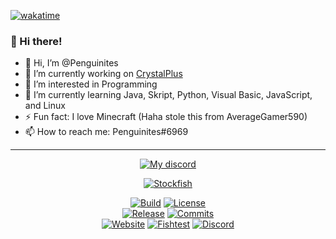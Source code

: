 [![wakatime](https://wakatime.com/badge/user/efbea6b8-0413-406e-acdb-c0a64ccf466a.svg)](https://wakatime.com/@efbea6b8-0413-406e-acdb-c0a64ccf466a)

### 👋 Hi there!

- 👋 Hi, I’m @Penguinites
- 🔭 I’m currently working on [CrystalPlus](https://discord.gg/crystalplus)
- 👀 I’m interested in Programming
- 🌱 I’m currently learning Java, Skript, Python, Visual Basic, JavaScript, and Linux
- ⚡ Fun fact: I love Minecraft (Haha stole this from AverageGamer590)
- 📫 How to reach me: Penguinites#6969

---

<!--START_SECTION:waka-->
<!--END_SECTION:waka-->

<p align="center">
    <a href="https://discord.com/users/852979622709690438"">
        <img alt="My discord" src="https://lanyard.cnrad.dev/api/852979622709690438?hideBadges=false&hideStatus=false">
    </a>
</p>

<div align="center">

  [![Stockfish][stockfish128-logo]][website-link]

  [![Build][build-badge]][build-link]
  [![License][license-badge]][license-link]
  <br>
  [![Release][release-badge]][release-link]
  [![Commits][commits-badge]][commits-link]
  <br>
  [![Website][website-badge]][website-link]
  [![Fishtest][fishtest-badge]][fishtest-link]
  [![Discord][discord-badge]][discord-link]

</div>

[authors-link]:       https://github.com/official-stockfish/Stockfish/blob/master/AUTHORS
[build-link]:         https://github.com/official-stockfish/Stockfish/actions/workflows/stockfish.yml
[commits-link]:       https://github.com/official-stockfish/Stockfish/commits/master
[discord-link]:       https://discord.gg/GWDRS3kU6R
[fishcooking-link]:   https://groups.google.com/g/fishcooking
[fishtest-link]:      https://tests.stockfishchess.org/tests
[github-link]:        https://github.com/official-stockfish/Stockfish
[guideline-link]:     https://github.com/glinscott/fishtest/wiki/Creating-my-first-test
[license-link]:       https://github.com/official-stockfish/Stockfish/blob/master/Copying.txt
[lockpages-link]:     https://docs.microsoft.com/en-us/sql/database-engine/configure-windows/enable-the-lock-pages-in-memory-option-windows
[nodchip-link]:       https://github.com/nodchip/Stockfish
[programming-link]:   https://www.chessprogramming.org/Main_Page
[programmingsf-link]: https://www.chessprogramming.org/Stockfish
[pytorch-link]:       https://github.com/glinscott/nnue-pytorch
[rammap-link]:        https://docs.microsoft.com/en-us/sysinternals/downloads/rammap
[readme-link]:        https://github.com/official-stockfish/Stockfish/blob/master/README.md
[release-link]:       https://github.com/official-stockfish/Stockfish/releases/latest
[src-link]:           https://github.com/official-stockfish/Stockfish/tree/master/src
[stockfish128-logo]:  https://stockfishchess.org/images/logo/icon_128x128.png
[tools-link]:         https://github.com/official-stockfish/Stockfish/tree/tools
[uci-link]:           https://www.shredderchess.com/download/div/uci.zip
[website-link]:       https://stockfishchess.org
[worker-link]:        https://github.com/glinscott/fishtest/wiki/Running-the-worker:-overview

[build-badge]:        https://img.shields.io/github/workflow/status/official-stockfish/Stockfish/Stockfish?style=for-the-badge&label=stockfish&logo=github
[commits-badge]:      https://img.shields.io/github/commits-since/official-stockfish/Stockfish/latest?style=for-the-badge
[discord-badge]:      https://img.shields.io/discord/435943710472011776?style=for-the-badge&label=discord&logo=Discord
[fishtest-badge]:     https://img.shields.io/website?style=for-the-badge&down_color=red&down_message=Offline&label=Fishtest&up_color=success&up_message=Online&url=https%3A%2F%2Ftests.stockfishchess.org%2Ftests%2Ffinished
[license-badge]:      https://img.shields.io/github/license/official-stockfish/Stockfish?style=for-the-badge&label=license&color=success
[release-badge]:      https://img.shields.io/github/v/release/official-stockfish/Stockfish?style=for-the-badge&label=official%20release
[website-badge]:      https://img.shields.io/website?style=for-the-badge&down_color=red&down_message=Offline&label=website&up_color=success&up_message=Online&url=https%3A%2F%2Fstockfishchess.org
